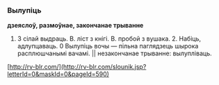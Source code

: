 ### Вылупіць
**дзеяслоў, размоўнае, закончанае трыванне**

1. З сілай выдраць. В. ліст з кнігі. В. пробой з вушака. 2. Набіць, адлупцаваць. 0 Вылупіць вочы — пільна паглядзець шырока расплюшчанымі вачамі. || незакончанае трыванне: вылупліваць.

<a rel="author">[http://rv-blr.com/](http://rv-blr.com/slounik.jsp?letterId=0&maskId=0&pageId=590)</a>
